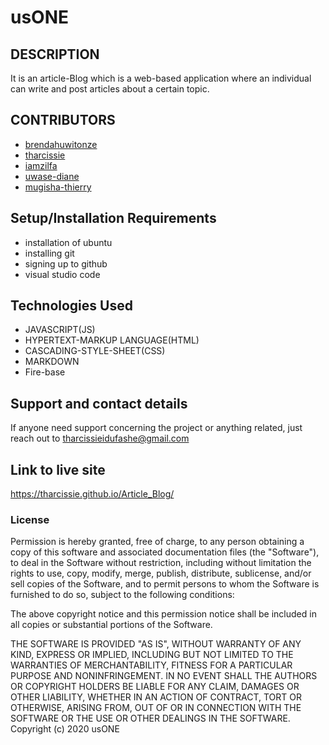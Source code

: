 # usONE

## DESCRIPTION
It is an article-Blog which is a web-based application where an individual can write and post articles about a certain topic.
## CONTRIBUTORS 
 * [brendahuwitonze](https://github.com/brendahuwitonze)
 * [
tharcissie](https://github.com/tharcissie)
 * [iamzilfa](https://github.com/iamzilfa)
 * [uwase-diane](https://github.com/uwase-diane)
 * [mugisha-thierry](https://github.com/mugisha-thierry)


## Setup/Installation Requirements

* installation of ubuntu
* installing git
* signing up to github 
* visual studio code

## Technologies Used

* JAVASCRIPT(JS)
* HYPERTEXT-MARKUP LANGUAGE(HTML)
* CASCADING-STYLE-SHEET(CSS)
* MARKDOWN
* Fire-base
## Support and contact details
If anyone need support concerning the project or anything related, just reach out to tharcissieidufashe@gmail.com

## Link to live site
https://tharcissie.github.io/Article_Blog/

### License

Permission is hereby granted, free of charge, to any person obtaining a copy
of this software and associated documentation files (the "Software"), to deal
in the Software without restriction, including without limitation the rights
to use, copy, modify, merge, publish, distribute, sublicense, and/or sell
copies of the Software, and to permit persons to whom the Software is
furnished to do so, subject to the following conditions:

The above copyright notice and this permission notice shall be included in all
copies or substantial portions of the Software.

THE SOFTWARE IS PROVIDED "AS IS", WITHOUT WARRANTY OF ANY KIND, EXPRESS OR
IMPLIED, INCLUDING BUT NOT LIMITED TO THE WARRANTIES OF MERCHANTABILITY, 
FITNESS FOR A PARTICULAR PURPOSE AND NONINFRINGEMENT. IN NO EVENT SHALL THE
AUTHORS OR COPYRIGHT HOLDERS BE LIABLE FOR ANY CLAIM, DAMAGES OR OTHER
LIABILITY, WHETHER IN AN ACTION OF CONTRACT, TORT OR OTHERWISE, ARISING FROM, 
OUT OF OR IN CONNECTION WITH THE SOFTWARE OR THE USE OR OTHER DEALINGS IN THE
SOFTWARE.
Copyright (c) 2020 usONE
